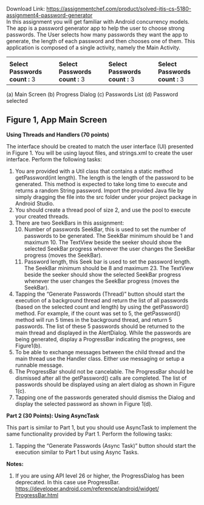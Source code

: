 Download Link: https://assignmentchef.com/product/solved-itis-cs-5180-assignment4-password-generator
<br>
In this assignment you will get familiar with Android concurrency models. The app is a password generator app to help the user to choose strong passwords. The User selects how many passwords they want the app to generate, the length of each password and then chooses one of them. This application is composed of a single activity, namely the Main Activity.

<table width="610">

 <tbody>

  <tr>

   <td width="143"></td>

   <td rowspan="2" width="11"> </td>

   <td width="143"></td>

   <td rowspan="2" width="13"> </td>

   <td width="143"></td>

   <td rowspan="2" width="13"> </td>

   <td width="143"></td>

  </tr>

  <tr>

   <td width="143"><strong>Select Passwords count : </strong>3</td>

   <td width="143"><strong>Select Passwords count : </strong>3</td>

   <td width="143"><strong>Select Passwords count :           </strong>3</td>

   <td width="143"><strong>Select Passwords count :           </strong>3</td>

  </tr>

 </tbody>

</table>

(a) Main Screen             (b) Progress Dialog           (c) Passwords List            (d) Password selected

<h2>Figure 1, App Main Screen</h2>

<strong>Using Threads and Handlers (70 points) </strong>

The interface should be created to match the user interface (UI) presented in Figure 1. You will be using layout files, and strings.xml to create the user interface. Perform the following tasks:

<ol>

 <li>You are provided with a Util class that contains a static method getPassword(int length). The length is the length of the password to be generated. This method is expected to take long time to execute and returns a random String password. Import the provided Java file by simply dragging the file into the src folder under your project package in Android Studio.</li>

 <li>You should create a thread pool of size 2, and use the pool to execute your created threads.</li>

 <li>There are two SeekBars in this assignment:

  <ol start="10">

   <li>Number of passwords SeekBar, this is used to set the number of passwords to be generated. The SeekBar minimum should be 1 and maximum 10. The TextView beside the seeker should show the selected SeekBar progress whenever the user changes the SeekBar progress (moves the SeekBar).</li>

   <li>Password length, this Seek bar is used to set the password length. The SeekBar minimum should be 8 and maximum 23. The TextView beside the seeker should show the selected SeekBar progress whenever the user changes the SeekBar progress (moves the SeekBar).</li>

  </ol></li>

 <li>Tapping the “Generate Passwords (Thread)” button should start the execution of a background thread and return the list of all passwords (based on the selected count and length) by using the getPassword() method. For example, if the count was set to 5, the getPassword() method will run 5 times in the background thread, and return 5 passwords. The list of these 5 passwords should be returned to the main thread and displayed in the AlertDialog. While the passwords are being generated, display a ProgressBar indicating the progress, see Figure1(b).</li>

 <li>To be able to exchange messages between the child thread and the main thread use the Handler class. Either use messaging or setup a runnable message.</li>

 <li>The ProgressBar should not be cancelable. The ProgressBar should be dismissed after all the getPassword() calls are completed. The list of passwords should be displayed using an alert dialog as shown in Figure 1(c).</li>

 <li>Tapping one of the passwords generated should dismiss the Dialog and display the selected password as shown in Figure 1(d).</li>

</ol>

<strong>Part 2 (30 Points): Using AsyncTask </strong>

This part is similar to Part 1, but you should use AsyncTask to implement the same functionality provided by Part 1. Perform the following tasks:

<ol>

 <li>Tapping the “Generate Passwords (Async Task)” button should start the execution similar to Part 1 but using Async Tasks.</li>

</ol>

<strong>Notes:  </strong>

<ol>

 <li>If you are using API level 26 or higher, the ProgressDialog has been deprecated. In this case use ProgressBar. <a href="https://developer.android.com/reference/android/widget/ProgressBar.html">https://developer.android.com/reference/android/widget/ </a><a href="https://developer.android.com/reference/android/widget/ProgressBar.html">ProgressBar.html</a></li>

</ol>